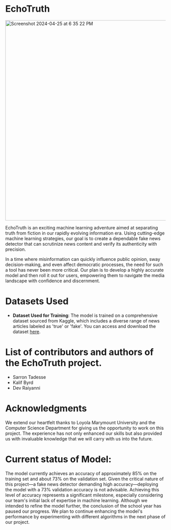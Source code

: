 # EchoTruth


<img width="630" alt="Screenshot 2024-04-25 at 6 35 22 PM" src="https://github.com/Sarronnn/EchoTruth/assets/89826597/2ba16243-a7f9-42cb-9bae-253ec32fc263">


EchoTruth is an exciting machine learning adventure aimed at separating truth from fiction in our rapidly evolving information era. Using cutting-edge machine learning strategies, our goal is to create a dependable fake news detector that can scrutinize news content and verify its authenticity with precision.

In a time where misinformation can quickly influence public opinion, sway decision-making, and even affect democratic processes, the need for such a tool has never been more critical. Our plan is to develop a highly accurate model and then roll it out for users, empowering them to navigate the media landscape with confidence and discernment.


# Datasets Used


- **Dataset Used for Training**: The model is trained on a comprehensive dataset sourced from Kaggle, which includes a diverse range of news articles labeled as 'true' or 'fake'. You can access and download the dataset [here](https://www.kaggle.com/datasets/saurabhshahane/fake-news-classification).


# List of contributors and authors of the EchoTruth project.
- Sarron Tadesse
- Kalif Byrd
- Dev Raiyanni 
# Acknowledgments
We extend our heartfelt thanks to Loyola Marymount University and the Computer Science Department for giving us the opportunity to work on this project. The experience has not only enhanced our skills but also provided us with invaluable knowledge that we will carry with us into the future.

# Current status of Model:

The model currently achieves an accuracy of approximately 85% on the training set and about 73% on the validation set. Given the critical nature of this project—a fake news detector demanding high accuracy—deploying the model with a 73% validation accuracy is not advisable. Achieving this level of accuracy represents a significant milestone, especially considering our team's initial lack of expertise in machine learning. Although we intended to refine the model further, the conclusion of the school year has paused our progress. We plan to continue enhancing the model's performance by experimenting with different algorithms in the next phase of our project. 


